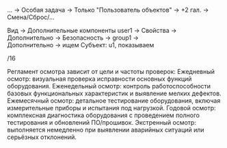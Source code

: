 ... -> Особая задача -> Только "Пользователь объектов" -> +2 гал. -> Смена/Сброс/...

Вид -> Дополнительные компоненты
user1 -> Свойства -> Дополнительно -> Безопасность -> group1 -> \
    Дополнительно -> ищем Субъект: u1, показываем


/16


Регламент осмотра зависит от цели и частоты проверок:
Ежедневный осмотр: визуальная проверка исправности основных функций оборудования.
Еженедельный осмотр: контроль работоспособности базовых функциональных характеристик и выявление мелких дефектов.
Ежемесячный осмотр: детальное тестирование оборудования, включая измерительные приборы и испытания под нагрузкой.
Годовой осмотр: комплексная диагностика оборудования с проведением полного тестирования и обновлений ПО/прошивок.
Экстренный осмотр: выполняется немедленно при выявлении аварийных ситуаций или серьёзных отклонений.
